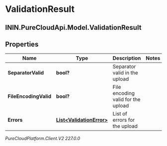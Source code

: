 # ValidationResult

## ININ.PureCloudApi.Model.ValidationResult

## Properties

|Name | Type | Description | Notes|
|------------ | ------------- | ------------- | -------------|
| **SeparatorValid** | **bool?** | Separator valid in the upload | |
| **FileEncodingValid** | **bool?** | File encoding valid for the upload | |
| **Errors** | [**List&lt;ValidationError&gt;**](ValidationError) | List of errors for the upload | |



_PureCloudPlatform.Client.V2 227.0.0_
